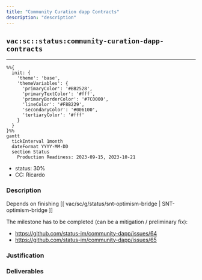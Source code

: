 ```yaml
---
title: "Community Curation dapp Contracts"
description: "description"
---
```

## `vac:sc::status:community-curation-dapp-contracts`
---

```mermaid
%%{ 
  init: { 
    'theme': 'base', 
    'themeVariables': { 
      'primaryColor': '#BB2528', 
      'primaryTextColor': '#fff', 
      'primaryBorderColor': '#7C0000', 
      'lineColor': '#F8B229', 
      'secondaryColor': '#006100', 
      'tertiaryColor': '#fff' 
    } 
  } 
}%%
gantt
  tickInterval 1month
  dateFormat YYYY-MM-DD 
  section Status
    Production Readiness: 2023-09-15, 2023-10-21
```

- status: 30%
- CC: Ricardo

### Description

Depends on finishing  [[ vac/sc/g/status/snt-optimism-bridge | SNT-optimism-bridge ]]

The milestone has to be completed (can be a mitigation / preliminary fix):

* https://github.com/status-im/community-dapp/issues/64
* https://github.com/status-im/community-dapp/issues/65


### Justification


### Deliverables




